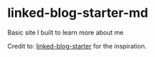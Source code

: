 # linked-blog-starter-md
Basic site I built to learn more about me

Credit to: [linked-blog-starter](https://github.com/matthewwong525/linked-blog-starter) for the inspiration.
